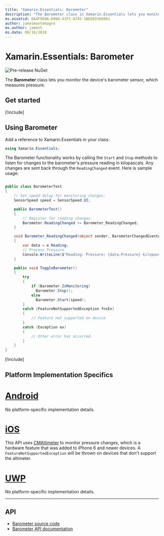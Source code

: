 ```yaml
---
title: "Xamarin.Essentials: Barometer"
description: "The Barometer class in Xamarin.Essentials lets you monitor the device's barometer sensor, which measures pressure."
ms.assetid: DA4F968A-D988-41F5-8745-1BEE693660A1
author: jamesmontemagno
ms.author: jamont
ms.date: 08/16/2018
---
```


# Xamarin.Essentials: Barometer

![Pre-release NuGet](~/media/shared/pre-release.png)

The **Barometer** class lets you monitor the device's barometer sensor, which measures pressure.

## Get started

[!include[](~/essentials/includes/get-started.md)]

## Using Barometer

Add a reference to Xamarin.Essentials in your class:

```csharp
using Xamarin.Essentials;
```

The Barometer functionality works by calling the `Start` and `Stop` methods to listen for changes to the barometer's pressure reading in kilopascals. Any changes are sent back through the `ReadingChanged` event. Here is sample usage:

```csharp

public class BarometerTest
{
    // Set speed delay for monitoring changes.
    SensorSpeed speed = SensorSpeed.UI;

    public BarometerTest()
    {
        // Register for reading changes.
        Barometer.ReadingChanged += Barometer_ReadingChanged;
    }

    void Barometer_ReadingChanged(object sender, BarometerChangedEventArgs e)
    {
        var data = e.Reading;
        // Process Pressure
        Console.WriteLine($"Reading: Pressure: {data.Pressure} kilopascals");
    }

    public void ToggleBarometer()
    {
        try
        {
            if (Barometer.IsMonitoring)
              Barometer.Stop();
            else
              Barometer.Start(speed);
        }
        catch (FeatureNotSupportedException fnsEx)
        {
            // Feature not supported on device
        }
        catch (Exception ex)
        {
            // Other error has occurred.
        }
    }
}
```

[!include[](~/essentials/includes/sensor-speed.md)]

## Platform Implementation Specifics

# [Android](#tab/android)

No platform-specific implementation details.

# [iOS](#tab/ios)

This API uses [CMAltimeter](https://developer.apple.com/documentation/coremotion/cmaltimeter#//apple_ref/occ/cl/CMAltimeter) to monitor pressure changes, which is a hardware feature that was added to iPhone 6 and newer devices. A `FeatureNotSupportedException` will be thrown on devices that don't support the altimeter.

# [UWP](#tab/uwp)

No platform-specific implementation details.

-----

## API

- [Barometer source code](https://github.com/xamarin/Essentials/tree/master/Xamarin.Essentials/Barometer)
- [Barometer API documentation](xref:Xamarin.Essentials.Barometer)
